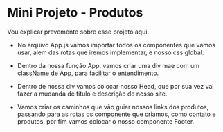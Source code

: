 # Mini Projeto - Produtos #

Vou explicar prevemente sobre esse projeto aqui.

* No arquivo App.js vamos importar todos os componentes que vamos usar, alem das rotas que iremos implementar, e nosso css global.

* Dentro da nossa função App, vamos criar uma div mae com um className de App, para facilitar o entendimento.

* Dentro de nossa div vamos colocar nosso Head, que por sua vez vai fazer a mudanda de titulo e descrição de nosso site.

* Vamos criar os caminhos que vão guiar nossos links dos produtos, passando para as rotas os componente que criamos, como contato e produtos, por fim vamos colocar o nosso componente Footer.
